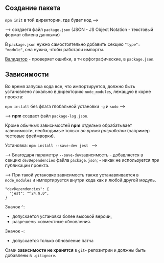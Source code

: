 ## Создание пакета

```npm init``` в той директории, где будет код -->

--> создаетя файл ```package.json``` (JSON - JS Object Notation - текстовый формат обмена данными)

В ```package.json``` нужно самостоятельно добавить секцию ```"type": "module"```,
она нужна, чтобы работали импорты.

[Валидатор](jsonlint.com) - проверяет ошибки, в тч орфографические, в ```package.json```.


##  Зависимости

Во время запуска кода все, что импортируется, должно быть установлено локально в директорию  ```node_modules```, лежащую в корне проекта:

```npm install``` без флага глобальной установки ```-g``` и ```sudo``` -->

--> **npm** создаст файл ```package-log.json```.  

Кроме *обычных* зависимостей **npm** *отдельно* обрабатывает зависимости, необходимые только *во время разработки* (например тестовые фреймворки).

Установка: ```npm install --save-dev jest ``` -->

--> Благодаря параметру  ```--save-dev```зависимость
     - добавляется в секцию  ```devDependencies``` файла ```package.json```;
     - никак не используется при публикации проекта.

--> При такой установке зависимость также устанавливается в  ```node_modules``` и импортируется внутри кода как и любой другой модуль.

```
"devDependencies": {
  "jest": "^24.9.0",
}
```  
Значок ```^```:
- допускается установка более высокой версии,
- разрешены совместные обновления.

Значок ```~```:
- допускается только обновление патча

Сами **зависимости не хранятся** в ```git```- репозитрии
и должны быть добавлены в ```.gitignore```.
